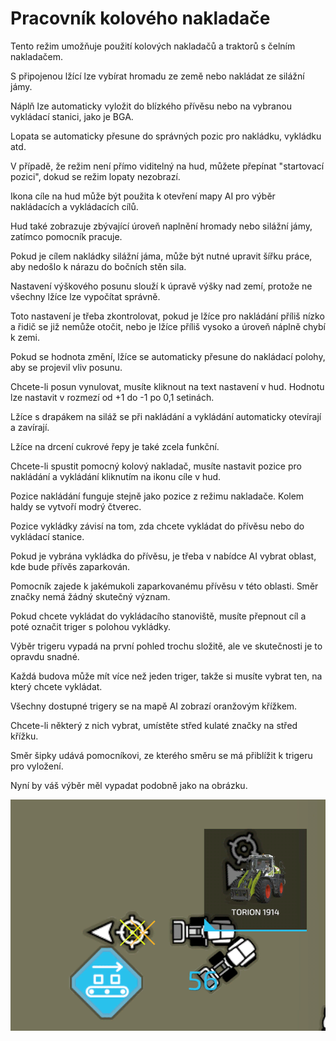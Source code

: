 # Pracovník kolového nakladače

  
  
Tento režim umožňuje použití kolových nakladačů a traktorů s čelním nakladačem.   
  
S připojenou lžící lze vybírat hromadu ze země nebo nakládat ze silážní jámy.  
  
Náplň lze automaticky vyložit do blízkého přívěsu nebo na vybranou vykládací stanici, jako je BGA.  
  
Lopata se automaticky přesune do správných pozic pro nakládku, vykládku atd.  
  
V případě, že režim není přímo viditelný na hud, můžete přepínat "startovací pozici", dokud se režim lopaty nezobrazí.  
  
  
  
Ikona cíle na hud může být použita k otevření mapy AI pro výběr nakládacích a vykládacích cílů.  
  
Hud také zobrazuje zbývající úroveň naplnění hromady nebo silážní jámy, zatímco pomocník pracuje.  
  
Pokud je cílem nakládky silážní jáma, může být nutné upravit šířku práce, aby nedošlo k nárazu do bočních stěn sila.  
  
  
  
Nastavení výškového posunu slouží k úpravě výšky nad zemí, protože ne všechny lžíce lze vypočítat správně.   
  
Toto nastavení je třeba zkontrolovat, pokud je lžíce pro nakládání příliš nízko a řidič se již nemůže otočit, nebo je lžíce příliš vysoko a úroveň náplně chybí k zemi.  
  
Pokud se hodnota změní, lžíce se automaticky přesune do nakládací polohy, aby se projevil vliv posunu.  
  
Chcete-li posun vynulovat, musíte kliknout na text nastavení v hud. Hodnotu lze nastavit v rozmezí od +1 do -1 po 0,1 setinách.  
  
  
  
Lžíce s drapákem na siláž se při nakládání a vykládání automaticky otevírají a zavírají.  
  
Lžíce na drcení cukrové řepy je také zcela funkční.  
  


  
  
Chcete-li spustit pomocný kolový nakladač, musíte nastavit pozice pro nakládání a vykládání kliknutím na ikonu cíle v hud.  
  
Pozice nakládání funguje stejně jako pozice z režimu nakladače. Kolem haldy se vytvoří modrý čtverec.  
  
  
  
Pozice vykládky závisí na tom, zda chcete vykládat do přívěsu nebo do vykládací stanice.  
  
Pokud je vybrána vykládka do přívěsu, je třeba v nabídce AI vybrat oblast, kde bude přívěs zaparkován.  
  
Pomocník zajede k jakémukoli zaparkovanému přívěsu v této oblasti. Směr značky nemá žádný skutečný význam.  
  
Pokud chcete vykládat do vykládacího stanoviště, musíte přepnout cíl a poté označit triger s polohou vykládky.  
  


  
  
Výběr trigeru vypadá na první pohled trochu složitě, ale ve skutečnosti je to opravdu snadné.  
  
Každá budova může mít více než jeden triger, takže si musíte vybrat ten, na který chcete vykládat.  
  
Všechny dostupné trigery se na mapě AI zobrazí oranžovým křížkem.  
  
Chcete-li některý z nich vybrat, umístěte střed kulaté značky na střed křížku.  
  
Směr šipky udává pomocníkovi, ze kterého směru se má přiblížit k trigeru pro vyložení.  
  
Nyní by váš výběr měl vypadat podobně jako na obrázku.  
  


![Image](../assets/images/shovelloadertrigger_0_0_830_610.png)

